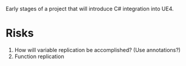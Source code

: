 Early stages of a project that will introduce C# integration into UE4. 
 

# Risks
1. How  will variable replication be accomplished? (Use annotations?)
2. Function replication
